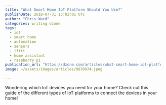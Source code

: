 ```yaml
---
title: "What Smart Home IoT Platform Should You Use?"
publishDate: 2018-07-31 13:02:01 UTC
author: "Chris Ward"
categories: writing dzone
tags:
  - iot
  - smart home
  - automation
  - sensors
  - ifttt
  - home assistant
  - raspberry pi
publication_url: "https://dzone.com/articles/what-smart-home-iot-platform-should-you-use"
image: ~/assets/images/articles/9870974.jpeg

---
```

Wondering which IoT devices you need for your home? Check out this guide of the different types of IoT platforms to connect the devices in your home!

